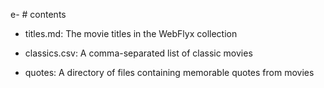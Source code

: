e- # contents



* titles.md: The movie titles in the WebFlyx collection

* classics.csv: A comma-separated list of classic movies

* quotes: A directory of files containing memorable quotes from movies
